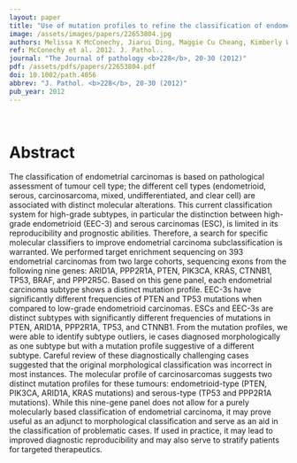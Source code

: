 ```yaml
---
layout: paper
title: "Use of mutation profiles to refine the classification of endometrial carcinomas."
image: /assets/images/papers/22653804.jpg
authors: Melissa K McConechy, Jiarui Ding, Maggie Cu Cheang, Kimberly Wiegand, Janine Senz, Alicia Tone, Winnie Yang, Leah Prentice, Kane Tse, Thomas Zeng, Helen McDonald, Amy P Schmidt, David G MutchJessica N McAlpine, Martin Hirst, Sohrab P Shah, Cheng-Han Lee, Paul J Goodfellow, C Blake Gilks, David G Huntsman
ref: McConechy et al. 2012. J. Pathol..
journal: "The Journal of pathology <b>228</b>, 20-30 (2012)"
pdf: /assets/pdfs/papers/22653804.pdf
doi: 10.1002/path.4056
abbrev: "J. Pathol. <b>228</b>, 20-30 (2012)"
pub_year: 2012
---
```


<br />
<div data-badge-popover="right" data-badge-type="donut" data-pmid="22653804" data-hide-no-mentions="true" class="altmetric-embed"></div>

# Abstract

The classification of endometrial carcinomas is based on pathological assessment of tumour cell type; the different cell types (endometrioid, serous, carcinosarcoma, mixed, undifferentiated, and clear cell) are associated with distinct molecular alterations. This current classification system for high-grade subtypes, in particular the distinction between high-grade endometrioid (EEC-3) and serous carcinomas (ESC), is limited in its reproducibility and prognostic abilities. Therefore, a search for specific molecular classifiers to improve endometrial carcinoma subclassification is warranted. We performed target enrichment sequencing on 393 endometrial carcinomas from two large cohorts, sequencing exons from the following nine genes: ARID1A, PPP2R1A, PTEN, PIK3CA, KRAS, CTNNB1, TP53, BRAF, and PPP2R5C. Based on this gene panel, each endometrial carcinoma subtype shows a distinct mutation profile. EEC-3s have significantly different frequencies of PTEN and TP53 mutations when compared to low-grade endometrioid carcinomas. ESCs and EEC-3s are distinct subtypes with significantly different frequencies of mutations in PTEN, ARID1A, PPP2R1A, TP53, and CTNNB1. From the mutation profiles, we were able to identify subtype outliers, ie cases diagnosed morphologically as one subtype but with a mutation profile suggestive of a different subtype. Careful review of these diagnostically challenging cases suggested that the original morphological classification was incorrect in most instances. The molecular profile of carcinosarcomas suggests two distinct mutation profiles for these tumours: endometrioid-type (PTEN, PIK3CA, ARID1A, KRAS mutations) and serous-type (TP53 and PPP2R1A mutations). While this nine-gene panel does not allow for a purely molecularly based classification of endometrial carcinoma, it may prove useful as an adjunct to morphological classification and serve as an aid in the classification of problematic cases. If used in practice, it may lead to improved diagnostic reproducibility and may also serve to stratify patients for targeted therapeutics.

